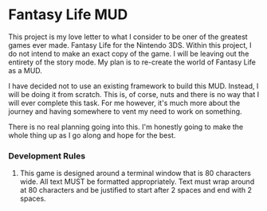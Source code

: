 # Fantasy Life MUD

This project is my love letter to what I consider to be oner of the greatest
games ever made. Fantasy Life for the Nintendo 3DS. Within this project, I do
not intend to make an exact copy of the game. I will be leaving out the entirety
of the story mode. My plan is to re-create the world of Fantasy Life as a MUD. 

I have decided not to use an existing framework to build this MUD. Instead, I
will be doing it from scratch. This is, of corse, nuts and there is no way that
I will ever complete this task. For me however, it's much more about the journey
and having somewhere to vent my need to work on something.

There is no real planning going into this. I'm honestly going to make the whole
thing up as I go along and hope for the best.


### Development Rules

1) This game is designed around a terminal window that is 80 characters wide.
   All text MUST be formatted appropriately. Text must wrap around at 80 
   characters and be justified to start after 2 spaces and end with 2 spaces.


